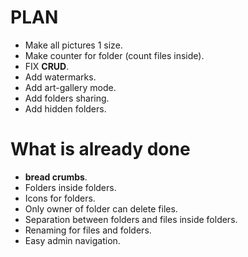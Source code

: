 # PLAN

  * Make all pictures 1 size.
  * Make counter for folder (count files inside).
  * FIX **CRUD**.
  * Add watermarks.
  * Add art-gallery mode.
  * Add folders sharing.
  * Add hidden folders.


# What is already done

  *  **bread crumbs**.
  * Folders inside folders.
  * Icons for folders.
  * Only owner of folder can delete files.
  * Separation between folders and files inside folders.
  * Renaming for files and folders.
  * Easy admin navigation.
